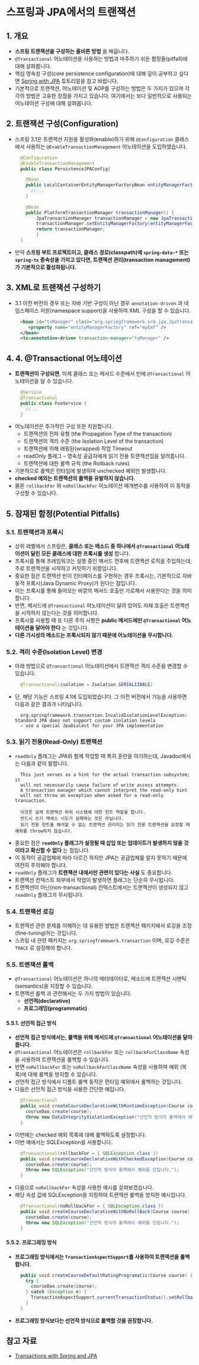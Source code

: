 # 스프링과 JPA에서의 트랜잭션

## 1. 개요
* **스프링 트랜잭션을 구성하는 올바른 방법** 을 배웁니다.
* `@Transactional` 어노테이션을 사용하는 방법과 마주하기 쉬운 함정들(pitfall)에 대해 살펴봅니다.
* 핵심 영속성 구성(core persistence configuration)에 대해 깊이 공부하고 싶다면 [Spring with JPA](https://www.baeldung.com/the-persistence-layer-with-spring-and-jpa) 튜토리얼을 참고 바랍니다.
* 기본적으로 트랜잭션, 어노테이션 및 AOP를 구성하는 방법은 두 가지가 있으며 각각의 방법은 고유한 장점을 가지고 있습니다. 여기에서는 보다 일반적으로 사용되는 어노테이션 구성에 대해 살펴봅니다.


## 2. 트랜잭션 구성(Configuration)
* 스프링 3.1은 트랜잭션 지원을 활성화(enable)하기 위해 `@Configuration` 클래스에서 사용하는 `@EnableTransactionManagement` 어노테이션을 도입하였습니다.
    ```java
      @Configuration
      @EnableTransactionManagement
      public class PersistenceJPAConfig{
    
        @Bean
        public LocalContainerEntityManagerFactoryBean entityManagerFactoryBean() {
          //...
        }
        
        @Bean
        public PlatformTransactionManager transactionManager() {
            JpaTransactionManager transactionManager = new JpaTransactionManager();
            transactionManager.setEntityManagerFactory(entityManagerFactoryBean().getObject());
            return transactionManager;
            }
      }
    ```
* 만약 **스프링 부트 프로젝트이고, 클래스 경로(classpath)에 `spring-data-*` 또는 `spring-tx` 종속성을 가지고 있다면, 트랜잭션 관리(transaction management)가 기본적으로 활성화됩니다.**


## 3. XML로 트랜잭션 구성하기
* 3.1 이전 버전의 경우 또는 자바 기반 구성이 아닌 경우 `annotation-driven` 과 네임스페이스 지원(namespace support)을 사용하여 XML 구성을 할 수 있습니다.
  ```xml
    <bean id="txManager" class="org.springframework.orm.jpa.JpaTransactionManager">
       <property name="entityManagerFactory" ref="myEmf" />
    </bean>
    <tx:annotation-driven transaction-manager="txManager" />
  ```


## 4. 4. @Transactional 어노테이션
* **트랜잭션이 구성되면**, 이제 클래스 또는 메서드 수준에서 빈에 `@Transactional` 어노테이션을 달 수 있습니다.
  ```java
    @Service
    @Transactional
    public class FooService {
      //...
    }
  ```
* 어노테이션은 추가적인 구성 또한 지원합니다.
  * 트랜잭션의 전파 유형 (the Propagation Type of the transaction)
  * 트랜잭션의 격리 수준 (the Isolation Level of the transaction)
  * 트랜잭션에 의해 래핑된(wrapped) 작업 Timeout
  * readOnly 플래그 – 영속성 공급자에게 읽기 전용 트랜잭션임을 알려줍니다.
  * 트랜잭션에 대한 롤백 규칙 (the Rollback rules)
* 기본적으로 롤백은 런타임에 발생하며 unchecked 예외만 발생합니다. 
* **checked 예외는 트랜잭션의 롤백을 유발하지 않습니다.** 
* 물론 `rollbackFor` 와 `noRollbackFor` 어노테이션 매개변수를 사용하여 이 동작을 구성할 수 있습니다.


## 5. 잠재된 함정(Potential Pitfalls)

### 5.1. 트랜잭션과 프록시
* 상위 레벨에서 스프링은, **클래스 또는 메소드 중 하나에서 `@Transactional` 어노테이션이 달린 모든 클래스에 대한 프록시를 생성** 합니다. 
* 프록시를 통해 프레임워크는 실행 중인 메서드 전후에 트랜잭션 로직을 주입하는데, 주로 트랜잭션을 시작하고 커밋하기 위함입니다.
* 중요한 점은 트랜잭션 빈이 인터페이스를 구현하는 경우 프록시는, 기본적으로 자바 동적 프록시(Java Dynamic Proxy)가 된다는 점입니다. 
* 이는 프록시를 통해 들어오는 바깥의 메서드 호출만 가로채서 사용한다는 것을 의미합니다. 
* 반면, 메서드에 `@Transactional` 어노테이션이 달려 있어도 자체 호출은 트랜잭션을 시작하지 않는다는 것을 의미합니다.
* 프록시를 사용할 때 또 다른 주의 사항은 **public 메서드에만 `@Transactional` 어노테이션을 달아야 한다** 는 것입니다. 
* **다른 가시성의 메소드는 프록시되지 않기 때문에 어노테이션을 무시합니다.**

### 5.2. 격리 수준(Isolation Level) 변경
* 아래 방법으로 `@Transactional` 어노테이션에서 트랜잭션 격리 수준을 변경할 수 있습니다.
  ```java
    @Transactional(isolation = Isolation.SERIALIZABLE)
  ```
* 단, 해당 기능은 스프링 4.1에 도입되었습니다. 그 이전 버전에서 기능을 사용하면 다음과 같은 결과가 나타납니다.
  ```shell
    org.springframework.transaction.InvalidIsolationLevelException: Standard JPA does not support custom isolation levels 
    – use a special JpaDialect for your JPA implementation
  ```

### 5.3. 읽기 전용(Read-Only) 트랜잭션
* `readOnly` 플래그는 JPA와 함께 작업할 때 특히 혼란을 야기하는데, Javadoc에서는 다음과 같이 말합니다.
  ```
    This just serves as a hint for the actual transaction subsystem; it 
    will not necessarily cause failure of write access attempts. 
    A transaction manager which cannot interpret the read-only hint 
    will not throw an exception when asked for a read-only transaction.
    
    이것은 실제 트랜잭션 하위 시스템에 대한 힌트 역할을 합니다. 
    반드시 쓰기 액세스 시도가 실패하는 것은 아닙니다. 
    읽기 전용 힌트를 해석할 수 없는 트랜잭션 관리자는 읽기 전용 트랜잭션을 요청할 때 예외를 throw하지 않습니다.
  ```
* 중요한 점은 **`readOnly` 플래그가 설정될 때 삽입 또는 업데이트가 발생하지 않을 것이라고 확신할 수 없다** 는 점입니다. 
* 이 동작이 공급업체에 따라 다르긴 하지만 JPA는 공급업체를 알지 못하기 때문에 여전히 주의해야 합니다.
* `readOnly` 플래그가 **트랜잭션 내에서만 관련이 있다는 사실** 도 중요합니다. 
* 트랜잭션 컨텍스트 외부에서 작업이 발생하면 플래그는 단순히 무시됩니다. 
* 트랜잭션이 아닌(non-transactional) 컨텍스트에서는 트랜잭션이 생성되지 않고 `readOnly` 플래그가 무시됩니다.


### 5.4. 트랜잭션 로깅
* 트랜잭션 관련 문제를 이해하는 데 유용한 방법은 트랜잭션 패키지에서 로깅을 조정(fine-tuning)하는 것입니다. 
* 스프링 내 관련 패키지는 `org.springframework.transaction` 이며, 로깅 수준은 `TRACE` 로 설정해야 합니다.


### 5.5. 트랜잭션 롤백
* `@Transactional` 어노테이션은 하나의 메타데이터로, 메소드에 트랜잭션 시맨틱(semantics)을 지정할 수 있습니다. 
* 트랜잭션 롤백 과 관련해서는 두 가지 방법이 있습니다.
  * **선언적(declarative)**
  * **프로그래밍(programmatic)**
  
#### 5.5.1. 선언적 접근 방식
* **선언적 접근 방식에서는, 롤백을 위해 메서드에 `@Transactional` 어노테이션을 달아줍니다.** 
* `@Transactional` 어노테이션은 `rollbackFor` 또는 `rollbackForClassName` 속성을 사용하여 트랜잭션을 롤백할 수 있습니다.
* 반면 `noRollbackFor` 또는 `noRollbackForClassName` 속성을 사용하여 예외 (목록)에 대해 롤백을 방지할 수 있습니다.
* 선언적 접근 방식에서 디폴트 롤백 동작은 런타임 예외에서 롤백하는 것입니다.
* 다음은 선언적 접근 방식을 사용한 간단한 예입니다.
  ```java
    @Transactional
    public void createCourseDeclarativeWithRuntimeException(Course course) {
      courseDao.create(course);
      throw new DataIntegrityViolationException("선언적 방식의 롤백에서 예외를 던집니다.");
    }
  ```
* 이번에는 checked 예외 목록에 대해 롤백하도록 설정합니다. 
* 이번 예에서는 SQLException을 사용합니다.
  ```java
    @Transactional(rollbackFor = { SQLException.class })
    public void createCourseDeclarativeWithCheckedException(Course course) throws SQLException {
      courseDao.create(course);
      throw new SQLException("선언적 방식의 롤백에서 예외를 던집니다.");
    }
  ```
* 다음으로 `noRollbackFor` 속성을 사용한 예시를 살펴보겠습니다.
* 해당 속성 값에 SQLException을 지정하여 트랜잭션 롤백을 방지한 예시입니다.
  ```java
    @Transactional(noRollbackFor = { SQLException.class })
    public void createCourseDeclarativeWithNoRollBack(Course course) throws SQLException {
      courseDao.create(course);
      throw new SQLException("선언적 방식의 롤백에서 예외를 던집니다.");
    }
  ```
#### 5.5.2. 프로그래밍 방식
* **프로그래밍 방식에서는 `TransactionAspectSupport`를 사용하여 트랜잭션을 롤백합니다.**
  ```java
    public void createCourseDefaultRatingProgramatic(Course course) {
      try {
        courseDao.create(course);
      } catch (Exception e) {
        TransactionAspectSupport.currentTransactionStatus().setRollbackOnly();
      }
    }
  ```
* **프로그래밍 방식보다는 선언적 방식으로 롤백할 것을 권장합니다.**


## 참고 자료
* [Transactions with Spring and JPA](https://www.baeldung.com/transaction-configuration-with-jpa-and-spring)
